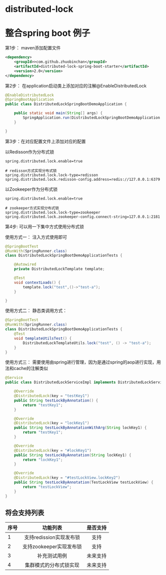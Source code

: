 # distributed-lock




# 整合spring boot 例子

第1步：
maven添加配置文件
```xml
<dependency>
	<groupId>>com.github.zhuobinchan</groupId>
	<artifactId>distributed-lock-spring-boot-starter</artifactId>
	<version>2.0</version>
</dependency>
```

第2步：
在application启动类上添加对应的注解@EnableDistributedLock
```java
@EnableDistributedLock
@SpringBootApplication
public class DistributedLockSpringBootDemoApplication {

	public static void main(String[] args) {
		SpringApplication.run(DistributedLockSpringBootDemoApplication.class, args);
	}

}
```

第3步：在对应配置文件上添加对应的配置

以Redisson作为分布式锁
```properties
spring.distributed.lock.enable=true

# redisson方式实现分布式锁
spring.distributed.lock.lock-type=redisson
spring.distributed.lock.redisson-config.address=redis://127.0.0.1:6379
```

以Zookeeper作为分布式锁
```properties
spring.distributed.lock.enable=true

# zookeeper方式实现分布式锁
spring.distributed.lock.lock-type=zookeeper
spring.distributed.lock.zookeeper-config.connect-string=127.0.0.1:2181
```

第4步: 可以用一下集中方式使用分布式锁


使用方式一：
注入方式使用即可
```java
@SpringBootTest
@RunWith(SpringRunner.class)
class DistributedLockSpringBootDemoApplicationTests {

	@Autowired
	private DistributedLockTemplate template;

	@Test
	void contextLoads() {
		template.lock("test",()->"test-a");
	}

}
```

使用方式二：
静态类调用方式：
```java
@SpringBootTest
@RunWith(SpringRunner.class)
class DistributedLockSpringBootDemoApplicationTests {
    @Test
    void templateUtilsTest() {
        DistributedLockTemplateUtils.lock("test", () -> "test-a");
    }
}
```

使用方式三：
需要使用由spring进行管理，因为是通过spring的aop进行实现，用法和cache的注解类似
```java
@Service
public class DistributedLockServiceImpl implements DistributedLockService {

    @Override
    @DistributedLock(key = "testKey1")
    public String testLockByAnnotation() {
        return "testKey1";
    }

    @Override
    @DistributedLock(key = "lockKey1")
    public String testLockByAnnotationWithArg(String lockKey1) {
        return "testKey1";
    }

    @Override
    @DistributedLock(key = "#lockKey1")
    public String testLockByAnnotation(String lockKey1) {
        return "lockKey1";
    }

    @Override
    @DistributedLock(key = "#testLockView.lockKey2")
    public String testLockByAnnotation(TestLockView testLockView) {
        return "testLockView";
    }
}
```

## 将会支持列表

 序号      | 功能列表     | 是否支持  
 -------- | :-----------:  | :-----------: 
 1     | 支持redission实现发布锁     | 支持  
 2     | 支持zookeeper实现发布锁     | 支持
 3     | 补充测试用例     | 未来支持
 4     | 集群模式的分布式锁实现     | 未来支持